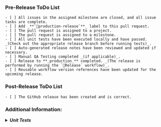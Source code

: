 ### Pre-Release ToDo List
```[tasklist]
- [ ] All issues in the assigned milestone are closed, and all issue tasks are complete.
- [ ] Add _**`🚀production-release`**_ label to this pull request.
- [ ] The pull request is assigned to a project.
- [ ] The pull request is assigned to a milestone.
- [ ] All unit tests have been executed locally and have passed. _(Check out the appropriate release branch before running tests)_.
- [ ] Auto-generated release notes have been reviewed and updated if necessary.
- [ ] Manual QA Testing completed _(if applicable)_.
- [ ] Release to **_production_** completed. _(The release is performed by running the `🚀Release` workflow)_.
- [ ] Reusable workflow version references have been updated for the upcoming release.
```

### Post-Release ToDo List
```[tasklist]
- [ ] The GitHub release has been created and is correct.
```

### Additional Information:

**_<details closed><summary>Unit Tests</summary>_**

Reasons for local unit test execution:
- Unit tests might pass locally but not in the CI environment during the status check process or vice-versa.
- Tests might pass on the developer's machine but not necessarily on the code reviewer's machine.
</details>
